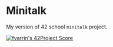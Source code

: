 # Minitalk

My version of 42 school `minitalk` project.

[![fvarrin's 42Project Score](https://badge42.herokuapp.com/api/project/fvarrin/minitalk)](https://github.com/JaeSeoKim/badge42)
